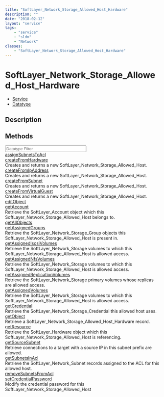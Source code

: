 ```yaml
---
title: "SoftLayer_Network_Storage_Allowed_Host_Hardware"
description: ""
date: "2018-02-12"
layout: "service"
tags:
    - "service"
    - "sldn"
    - "Network"
classes:
    - "SoftLayer_Network_Storage_Allowed_Host_Hardware"
---
```

# SoftLayer_Network_Storage_Allowed_Host_Hardware
<div id='service-datatype'>
    <ul id='sldn-reference-tabs'>
    <li id='service'> <a href='/reference/services/SoftLayer_Network_Storage_Allowed_Host_Hardware' >Service</a></li>    <li id='datatype'> <a href='/reference/datatypes/SoftLayer_Network_Storage_Allowed_Host_Hardware' >Datatype</a></li>
    </ul>
</div>

## Description




        
<div id="properties" class="content">
    <h2>Methods</h2>
    <div class="view-filters">
        <div class="clearfix">
            <div class="search-input-box">
                <input placeholder="Datatype Filter" onkeyup="titleSearch(inputId='edit-combine', divId='method-div', elementClass='method-row')" 
                    type="text" id="edit-combine" value="" size="30" maxlength="128" class="form-text">
            </div>
        </div>
    </div>
    <div id="method-div">
            <div class="method-row">
                        <span class='view-field-title'><a href='/reference/services/SoftLayer_Network_Storage_Allowed_Host_Hardware/assignSubnetsToAcl'> assignSubnetsToAcl</a> </span>
            <div class='views-field-body'></div>
        </div>
            <div class="method-row">
                        <span class='view-field-title'><a href='/reference/services/SoftLayer_Network_Storage_Allowed_Host_Hardware/createFromHardware'> createFromHardware</a> </span>
            <div class='views-field-body'>Creates and returns a new SoftLayer_Network_Storage_Allowed_Host.</div>
        </div>
            <div class="method-row">
                        <span class='view-field-title'><a href='/reference/services/SoftLayer_Network_Storage_Allowed_Host_Hardware/createFromIpAddress'> createFromIpAddress</a> </span>
            <div class='views-field-body'>Creates and returns a new SoftLayer_Network_Storage_Allowed_Host.</div>
        </div>
            <div class="method-row">
                        <span class='view-field-title'><a href='/reference/services/SoftLayer_Network_Storage_Allowed_Host_Hardware/createFromSubnet'> createFromSubnet</a> </span>
            <div class='views-field-body'>Creates and returns a new SoftLayer_Network_Storage_Allowed_Host.</div>
        </div>
            <div class="method-row">
                        <span class='view-field-title'><a href='/reference/services/SoftLayer_Network_Storage_Allowed_Host_Hardware/createFromVirtualGuest'> createFromVirtualGuest</a> </span>
            <div class='views-field-body'>Creates and returns a new SoftLayer_Network_Storage_Allowed_Host.</div>
        </div>
            <div class="method-row">
                        <span class='view-field-title'><a href='/reference/services/SoftLayer_Network_Storage_Allowed_Host_Hardware/editObject'> editObject</a> </span>
            <div class='views-field-body'></div>
        </div>
            <div class="method-row">
                        <span class='view-field-title'><a href='/reference/services/SoftLayer_Network_Storage_Allowed_Host_Hardware/getAccount'> getAccount</a> </span>
            <div class='views-field-body'>Retrieve the SoftLayer_Account object which this SoftLayer_Network_Storage_Allowed_Host belongs to.</div>
        </div>
            <div class="method-row">
                        <span class='view-field-title'><a href='/reference/services/SoftLayer_Network_Storage_Allowed_Host_Hardware/getAllObjects'> getAllObjects</a> </span>
            <div class='views-field-body'></div>
        </div>
            <div class="method-row">
                        <span class='view-field-title'><a href='/reference/services/SoftLayer_Network_Storage_Allowed_Host_Hardware/getAssignedGroups'> getAssignedGroups</a> </span>
            <div class='views-field-body'>Retrieve the SoftLayer_Network_Storage_Group objects this SoftLayer_Network_Storage_Allowed_Host is present in.</div>
        </div>
            <div class="method-row">
                        <span class='view-field-title'><a href='/reference/services/SoftLayer_Network_Storage_Allowed_Host_Hardware/getAssignedIscsiVolumes'> getAssignedIscsiVolumes</a> </span>
            <div class='views-field-body'>Retrieve the SoftLayer_Network_Storage volumes to which this SoftLayer_Network_Storage_Allowed_Host is allowed access.</div>
        </div>
            <div class="method-row">
                        <span class='view-field-title'><a href='/reference/services/SoftLayer_Network_Storage_Allowed_Host_Hardware/getAssignedNfsVolumes'> getAssignedNfsVolumes</a> </span>
            <div class='views-field-body'>Retrieve the SoftLayer_Network_Storage volumes to which this SoftLayer_Network_Storage_Allowed_Host is allowed access.</div>
        </div>
            <div class="method-row">
                        <span class='view-field-title'><a href='/reference/services/SoftLayer_Network_Storage_Allowed_Host_Hardware/getAssignedReplicationVolumes'> getAssignedReplicationVolumes</a> </span>
            <div class='views-field-body'>Retrieve the SoftLayer_Network_Storage primary volumes whose replicas are allowed access.</div>
        </div>
            <div class="method-row">
                        <span class='view-field-title'><a href='/reference/services/SoftLayer_Network_Storage_Allowed_Host_Hardware/getAssignedVolumes'> getAssignedVolumes</a> </span>
            <div class='views-field-body'>Retrieve the SoftLayer_Network_Storage volumes to which this SoftLayer_Network_Storage_Allowed_Host is allowed access.</div>
        </div>
            <div class="method-row">
                        <span class='view-field-title'><a href='/reference/services/SoftLayer_Network_Storage_Allowed_Host_Hardware/getCredential'> getCredential</a> </span>
            <div class='views-field-body'>Retrieve the SoftLayer_Network_Storage_Credential this allowed host uses.</div>
        </div>
            <div class="method-row">
                        <span class='view-field-title'><a href='/reference/services/SoftLayer_Network_Storage_Allowed_Host_Hardware/getObject'> getObject</a> </span>
            <div class='views-field-body'>Retrieve a SoftLayer_Network_Storage_Allowed_Host_Hardware record.</div>
        </div>
            <div class="method-row">
                        <span class='view-field-title'><a href='/reference/services/SoftLayer_Network_Storage_Allowed_Host_Hardware/getResource'> getResource</a> </span>
            <div class='views-field-body'>Retrieve the SoftLayer_Hardware object which this SoftLayer_Network_Storage_Allowed_Host is referencing.</div>
        </div>
            <div class="method-row">
                        <span class='view-field-title'><a href='/reference/services/SoftLayer_Network_Storage_Allowed_Host_Hardware/getSourceSubnet'> getSourceSubnet</a> </span>
            <div class='views-field-body'>Retrieve connections to a target with a source IP in this subnet prefix are allowed.</div>
        </div>
            <div class="method-row">
                        <span class='view-field-title'><a href='/reference/services/SoftLayer_Network_Storage_Allowed_Host_Hardware/getSubnetsInAcl'> getSubnetsInAcl</a> </span>
            <div class='views-field-body'>Retrieve the SoftLayer_Network_Subnet records assigned to the ACL for this allowed host.</div>
        </div>
            <div class="method-row">
                        <span class='view-field-title'><a href='/reference/services/SoftLayer_Network_Storage_Allowed_Host_Hardware/removeSubnetsFromAcl'> removeSubnetsFromAcl</a> </span>
            <div class='views-field-body'></div>
        </div>
            <div class="method-row">
                        <span class='view-field-title'><a href='/reference/services/SoftLayer_Network_Storage_Allowed_Host_Hardware/setCredentialPassword'> setCredentialPassword</a> </span>
            <div class='views-field-body'>Modify the credential password for this SoftLayer_Network_Storage_Allowed_Host</div>
        </div>
        </div>
</div>

